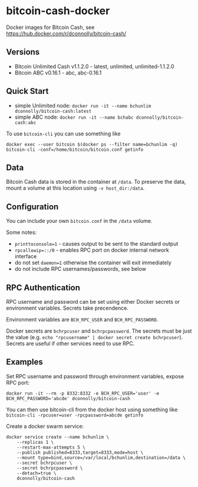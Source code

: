 # bitcoin-cash-docker
Docker images for Bitcoin Cash, see https://hub.docker.com/r/dconnolly/bitcoin-cash/

## Versions
* Bitcoin Unlimited Cash v1.1.2.0 - latest, unlimited, unlimited-1.1.2.0
* Bitcoin ABC v0.16.1 - abc, abc-0.16.1

## Quick Start

* simple Unlimited node: `docker run -it --name bchunlim dconnolly/bitcoin-cash:latest`
* simple ABC node: `docker run -it --name bchabc dconnolly/bitcoin-cash:abc`

To use `bitcoin-cli` you can use something like
````
docker exec --user bitcoin $(docker ps --filter name=bchunlim -q) bitcoin-cli -conf=/home/bitcoin/bitcoin.conf getinfo
````

## Data 
Bitcoin Cash data is stored in the container at `/data`. To preserve the data, mount
a volume at this location using `-v host_dir:/data`.

## Configuration
You can include your own `bitcoin.conf` in the `/data` volume.

Some notes:
* `printtoconsole=1` - causes output to be sent to the standard output
* `rpcallowip=::/0` - enables RPC port on docker internal network interface
* do not set `daemon=1` otherwise the container will exit immediately
* do not include RPC usernames/passwords, see below

## RPC Authentication
RPC username and password can be set using either Docker secrets or environment variables. 
Secrets take precendence.

Environment variables are `BCH_RPC_USER` and `BCH_RPC_PASSWORD`.

Docker secrets are `bchrpcuser` and `bchrpcpassword`. The secrets must be just the value
(e.g. `echo "rpcusername" | docker secret create bchrpcuser`). Secrets are useful if other
services need to use RPC.

## Examples
Set RPC username and password through environment variables, expose RPC port:
````
docker run -it --rm -p 8332:8332 -e BCH_RPC_USER='user' -e BCH_RPC_PASSWORD='abcde' dconnolly/bitcoin-cash
````
You can then use bitcoin-cli from the docker host using something like `bitcoin-cli -rpcuser=user -rpcpassword=abcde getinfo`

Create a docker swarm service:
````
docker service create --name bchunlim \
	--replicas 1 \
	--restart-max-attempts 5 \
	--publish published=8333,target=8333,mode=host \
	--mount type=bind,source=/var/local/bchunlim,destination=/data \
	--secret bchrpcuser \
	--secret bchrpcpassword \
	--detach=true \
	dconnolly/bitcoin-cash
````


